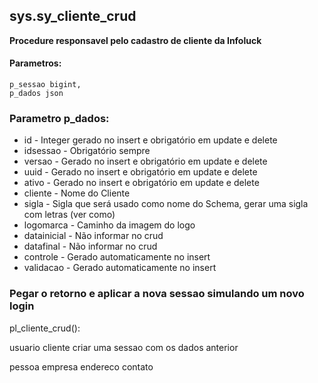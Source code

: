 ## sys.sy_cliente_crud

**Procedure responsavel pelo cadastro de cliente da Infoluck**


#### Parametros:

```
p_sessao bigint,
p_dados json
```

### Parametro p_dados:

 - id -          Integer gerado no insert e obrigatório em update e delete
 - idsessao -    Obrigatório sempre
 - versao -      Gerado no insert e obrigatório em update e delete
 - uuid -        Gerado no insert e obrigatório em update e delete
 - ativo -       Gerado no insert e obrigatório em update e delete
 - cliente -     Nome do Cliente
 - sigla -       Sigla que será usado como nome do Schema, gerar uma sigla com letras (ver como)
 - logomarca -   Caminho da imagem do logo
 - datainicial - Não informar no crud
 - datafinal -   Não informar no crud
 - controle -    Gerado automaticamente no insert 
 - validacao -   Gerado automaticamente no insert

### Pegar o retorno e aplicar a nova sessao simulando um novo login


pl_cliente_crud():

usuario
cliente
criar uma sessao com os dados anterior

pessoa
empresa
endereco
contato






